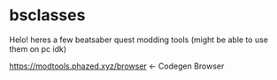# bsclasses
Helo! heres a few beatsaber quest modding tools (might be able to use them on pc idk)

https://modtools.phazed.xyz/browser <- Codegen Browser

